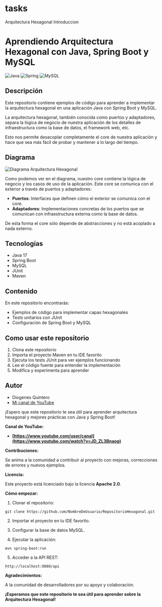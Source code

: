 # tasks
Arquitectura Hexagonal Introduccion


# Aprendiendo Arquitectura Hexagonal con Java, Spring Boot y MySQL

![Java](https://img.shields.io/badge/java-%23ED8B00.svg?style=for-the-badge&logo=java&logoColor=white)
![Spring](https://img.shields.io/badge/spring-%236DB33F.svg?style=for-the-badge&logo=spring&logoColor=white)
![MySQL](https://img.shields.io/badge/mysql-%2300f.svg?style=for-the-badge&logo=mysql&logoColor=white)

## Descripción

Este repositorio contiene ejemplos de código para aprender a implementar la arquitectura hexagonal en una aplicación Java con Spring Boot y MySQL.

La arquitectura hexagonal, también conocida como puertos y adaptadores, separa la lógica de negocio de nuestra aplicación de los detalles de infraestructura como la base de datos, el framework web, etc. 

Esto nos permite desacoplar completamente el core de nuestra aplicación y hace que sea más fácil de probar y mantener a lo largo del tiempo.

## Diagrama

![Diagrama Arquitectura Hexagonal](hexagonal-architecture.png)

Como podemos ver en el diagrama, nuestro core contiene la lógica de negocio y los casos de uso de la aplicación. Este core se comunica con el exterior a través de puertos y adaptadores:

- **Puertos**: Interfaces que definen cómo el exterior se comunica con el core.
- **Adaptadores**: Implementaciones concretas de los puertos que se comunican con infraestructura externa como la base de datos. 

De esta forma el core sólo depende de abstracciones y no está acoplado a nada externo.

## Tecnologías

- Java 17
- Spring Boot
- MySQL
- JUnit
- Maven

## Contenido

En este repositorio encontrarás:

- Ejemplos de código para implementar capas hexagonales
- Tests unitarios con JUnit
- Configuración de Spring Boot y MySQL  

## Como usar este repositorio

1. Clona este repositorio
2. Importa el proyecto Maven en tu IDE favorito
3. Ejecuta los tests JUnit para ver ejemplos funcionando
4. Lee el código fuente para entender la implementación
5. Modifica y experimenta para aprender

## Autor

- Diogenes Quintero
- [Mi canal de YouTube](https://www.youtube.com/watch?v=JD_ZL3Bnaog) 

¡Espero que este repositorio te sea útil para aprender arquitectura hexagonal y mejores prácticas con Java y Spring Boot!

**Canal de YouTube:**

* **[https://www.youtube.com/user/canal](https://www.youtube.com/watch?v=JD_ZL3Bnaog)**



**Contribuciones:**

Se anima a la comunidad a contribuir al proyecto con mejoras, correcciones de errores y nuevos ejemplos.

**Licencia:**

Este proyecto está licenciado bajo la licencia **Apache 2.0**.

**Cómo empezar:**

1. Clonar el repositorio:

```
git clone https://github.com/NombreDeUsuario/RepositorioHexagonal.git
```

2. Importar el proyecto en tu IDE favorito.

3. Configurar la base de datos MySQL.

4. Ejecutar la aplicación:

```
mvn spring-boot:run
```

5. Acceder a la API REST:

```
http://localhost:8080/api
```



**Agradecimientos:**

A la comunidad de desarrolladores por su apoyo y colaboración.

**¡Esperamos que este repositorio te sea útil para aprender sobre la Arquitectura Hexagonal!**


